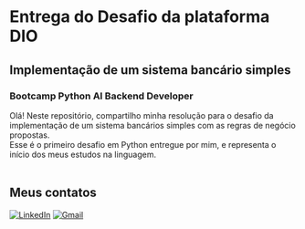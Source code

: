 # Entrega do Desafio da plataforma DIO
## Implementação de um sistema bancário simples
### Bootcamp Python AI Backend Developer

  Olá! Neste repositório, compartilho minha resolução para o desafio da implementação de um sistema bancários simples
  com as regras de negócio propostas. <br>
  Esse é o primeiro desafio em Python entregue por mim, e representa o início dos meus estudos na linguagem. <br>
<br>
## Meus contatos
[![LinkedIn](https://img.shields.io/badge/LinkedIn-0077B5?style=for-the-badge&logo=linkedin&logoColor=white)](https://www.linkedin.com/in/victor-ramos-t/)
[![Gmail](https://img.shields.io/badge/Gmail-333333?style=for-the-badge&logo=gmail&logoColor=red)](mailto:victormrte@gmail.com)
